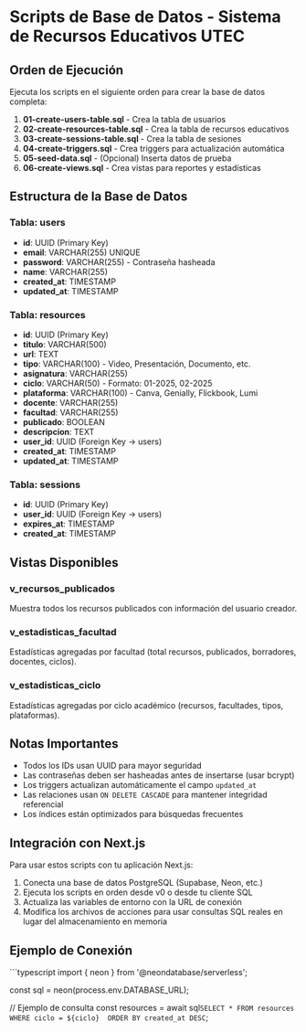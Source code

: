 # Scripts de Base de Datos - Sistema de Recursos Educativos UTEC

## Orden de Ejecución

Ejecuta los scripts en el siguiente orden para crear la base de datos completa:

1. **01-create-users-table.sql** - Crea la tabla de usuarios
2. **02-create-resources-table.sql** - Crea la tabla de recursos educativos
3. **03-create-sessions-table.sql** - Crea la tabla de sesiones
4. **04-create-triggers.sql** - Crea triggers para actualización automática
5. **05-seed-data.sql** - (Opcional) Inserta datos de prueba
6. **06-create-views.sql** - Crea vistas para reportes y estadísticas

## Estructura de la Base de Datos

### Tabla: users
- **id**: UUID (Primary Key)
- **email**: VARCHAR(255) UNIQUE
- **password**: VARCHAR(255) - Contraseña hasheada
- **name**: VARCHAR(255)
- **created_at**: TIMESTAMP
- **updated_at**: TIMESTAMP

### Tabla: resources
- **id**: UUID (Primary Key)
- **titulo**: VARCHAR(500)
- **url**: TEXT
- **tipo**: VARCHAR(100) - Video, Presentación, Documento, etc.
- **asignatura**: VARCHAR(255)
- **ciclo**: VARCHAR(50) - Formato: 01-2025, 02-2025
- **plataforma**: VARCHAR(100) - Canva, Genially, Flickbook, Lumi
- **docente**: VARCHAR(255)
- **facultad**: VARCHAR(255)
- **publicado**: BOOLEAN
- **descripcion**: TEXT
- **user_id**: UUID (Foreign Key → users)
- **created_at**: TIMESTAMP
- **updated_at**: TIMESTAMP

### Tabla: sessions
- **id**: UUID (Primary Key)
- **user_id**: UUID (Foreign Key → users)
- **expires_at**: TIMESTAMP
- **created_at**: TIMESTAMP

## Vistas Disponibles

### v_recursos_publicados
Muestra todos los recursos publicados con información del usuario creador.

### v_estadisticas_facultad
Estadísticas agregadas por facultad (total recursos, publicados, borradores, docentes, ciclos).

### v_estadisticas_ciclo
Estadísticas agregadas por ciclo académico (recursos, facultades, tipos, plataformas).

## Notas Importantes

- Todos los IDs usan UUID para mayor seguridad
- Las contraseñas deben ser hasheadas antes de insertarse (usar bcrypt)
- Los triggers actualizan automáticamente el campo `updated_at`
- Las relaciones usan `ON DELETE CASCADE` para mantener integridad referencial
- Los índices están optimizados para búsquedas frecuentes

## Integración con Next.js

Para usar estos scripts con tu aplicación Next.js:

1. Conecta una base de datos PostgreSQL (Supabase, Neon, etc.)
2. Ejecuta los scripts en orden desde v0 o desde tu cliente SQL
3. Actualiza las variables de entorno con la URL de conexión
4. Modifica los archivos de acciones para usar consultas SQL reales en lugar del almacenamiento en memoria

## Ejemplo de Conexión

\`\`\`typescript
import { neon } from '@neondatabase/serverless';

const sql = neon(process.env.DATABASE_URL);

// Ejemplo de consulta
const resources = await sql`
  SELECT * FROM resources 
  WHERE ciclo = ${ciclo} 
  ORDER BY created_at DESC
`;
